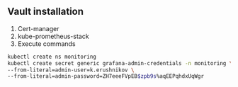## Vault installation

1. Cert-manager
2. kube-prometheus-stack
3. Execute commands
```bash
kubectl create ns monitoring
kubectl create secret generic grafana-admin-credentials -n monitoring \
--from-literal=admin-user=k.erushnikov \
--from-literal=admin-password=ZH7eeeFVpEB$zpb9s%aqEEPqhdxUqWgr
```

